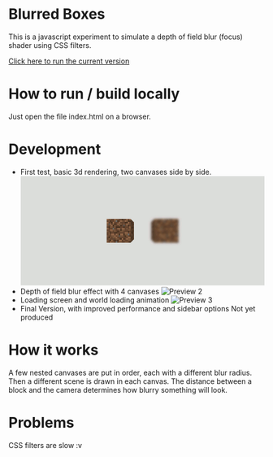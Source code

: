 # Blurred Boxes

This is a javascript experiment to simulate a depth of field blur (focus) shader using CSS filters.

[Click here to run the current version](https://rawgit.com/GuilhermeRossato/Blurred-Boxes/master/index.html)

# How to run / build locally

Just open the file index.html on a browser.

# Development

 - First test, basic 3d rendering, two canvases side by side.
![Preview 1](https://github.com/GuilhermeRossato/Blurred-Boxes/blob/master/Images/preview1.gif?raw=true)
 - Depth of field blur effect with 4 canvases
![Preview 2](https://github.com/GuilhermeRossato/Blurred-Boxes/blob/master/Images/preview2.gif?raw=true)
 - Loading screen and world loading animation
![Preview 3](https://github.com/GuilhermeRossato/Blurred-Boxes/blob/master/Images/preview3.gif?raw=true)
 - Final Version, with improved performance and sidebar options
Not yet produced

# How it works

A few nested canvases are put in order, each with a different blur radius. Then a different scene is drawn in each canvas. The distance between a block and the camera determines how blurry something will look.

# Problems

CSS filters are slow :v